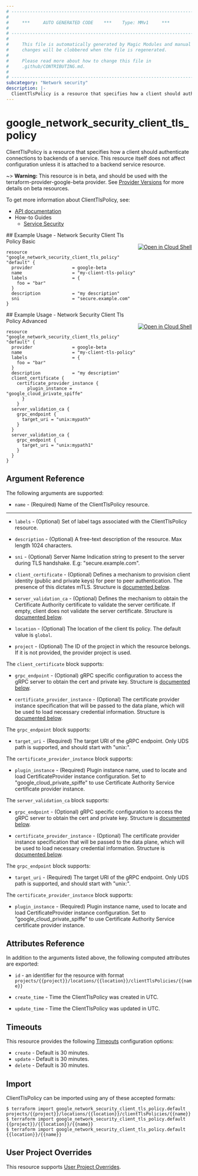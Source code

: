 ```yaml
---
# ----------------------------------------------------------------------------
#
#     ***     AUTO GENERATED CODE    ***    Type: MMv1     ***
#
# ----------------------------------------------------------------------------
#
#     This file is automatically generated by Magic Modules and manual
#     changes will be clobbered when the file is regenerated.
#
#     Please read more about how to change this file in
#     .github/CONTRIBUTING.md.
#
# ----------------------------------------------------------------------------
subcategory: "Network security"
description: |-
  ClientTlsPolicy is a resource that specifies how a client should authenticate connections to backends of a service.
---
```


# google\_network\_security\_client\_tls\_policy

ClientTlsPolicy is a resource that specifies how a client should authenticate connections to backends of a service. This resource itself does not affect configuration unless it is attached to a backend service resource.

~> **Warning:** This resource is in beta, and should be used with the terraform-provider-google-beta provider.
See [Provider Versions](https://terraform.io/docs/providers/google/guides/provider_versions.html) for more details on beta resources.

To get more information about ClientTlsPolicy, see:

* [API documentation](https://cloud.google.com/traffic-director/docs/reference/network-security/rest/v1beta1/projects.locations.clientTlsPolicies)
* How-to Guides
    * [Service Security](https://cloud.google.com/traffic-director/docs/security-use-cases)

<div class = "oics-button" style="float: right; margin: 0 0 -15px">
  <a href="https://console.cloud.google.com/cloudshell/open?cloudshell_git_repo=https%3A%2F%2Fgithub.com%2Fterraform-google-modules%2Fdocs-examples.git&cloudshell_working_dir=network_security_client_tls_policy_basic&cloudshell_image=gcr.io%2Fgraphite-cloud-shell-images%2Fterraform%3Alatest&open_in_editor=main.tf&cloudshell_print=.%2Fmotd&cloudshell_tutorial=.%2Ftutorial.md" target="_blank">
    <img alt="Open in Cloud Shell" src="//gstatic.com/cloudssh/images/open-btn.svg" style="max-height: 44px; margin: 32px auto; max-width: 100%;">
  </a>
</div>
## Example Usage - Network Security Client Tls Policy Basic


```hcl
resource "google_network_security_client_tls_policy" "default" {
  provider               = google-beta
  name                   = "my-client-tls-policy"
  labels                 = {
    foo = "bar"
  }
  description            = "my description"
  sni                    = "secure.example.com"
}
```
<div class = "oics-button" style="float: right; margin: 0 0 -15px">
  <a href="https://console.cloud.google.com/cloudshell/open?cloudshell_git_repo=https%3A%2F%2Fgithub.com%2Fterraform-google-modules%2Fdocs-examples.git&cloudshell_working_dir=network_security_client_tls_policy_advanced&cloudshell_image=gcr.io%2Fgraphite-cloud-shell-images%2Fterraform%3Alatest&open_in_editor=main.tf&cloudshell_print=.%2Fmotd&cloudshell_tutorial=.%2Ftutorial.md" target="_blank">
    <img alt="Open in Cloud Shell" src="//gstatic.com/cloudssh/images/open-btn.svg" style="max-height: 44px; margin: 32px auto; max-width: 100%;">
  </a>
</div>
## Example Usage - Network Security Client Tls Policy Advanced


```hcl
resource "google_network_security_client_tls_policy" "default" {
  provider               = google-beta
  name                   = "my-client-tls-policy"
  labels                 = {
    foo = "bar"
  }
  description            = "my description"
  client_certificate {
    certificate_provider_instance {
        plugin_instance = "google_cloud_private_spiffe"
      }
    }
  server_validation_ca {
    grpc_endpoint {
      target_uri = "unix:mypath"
    }
  }
  server_validation_ca {
    grpc_endpoint {
      target_uri = "unix:mypath1"
    }
  }
}
```

## Argument Reference

The following arguments are supported:


* `name` -
  (Required)
  Name of the ClientTlsPolicy resource.


- - -


* `labels` -
  (Optional)
  Set of label tags associated with the ClientTlsPolicy resource.

* `description` -
  (Optional)
  A free-text description of the resource. Max length 1024 characters.

* `sni` -
  (Optional)
  Server Name Indication string to present to the server during TLS handshake. E.g: "secure.example.com".

* `client_certificate` -
  (Optional)
  Defines a mechanism to provision client identity (public and private keys) for peer to peer authentication. The presence of this dictates mTLS.
  Structure is [documented below](#nested_client_certificate).

* `server_validation_ca` -
  (Optional)
  Defines the mechanism to obtain the Certificate Authority certificate to validate the server certificate. If empty, client does not validate the server certificate.
  Structure is [documented below](#nested_server_validation_ca).

* `location` -
  (Optional)
  The location of the client tls policy.
  The default value is `global`.

* `project` - (Optional) The ID of the project in which the resource belongs.
    If it is not provided, the provider project is used.


<a name="nested_client_certificate"></a>The `client_certificate` block supports:

* `grpc_endpoint` -
  (Optional)
  gRPC specific configuration to access the gRPC server to obtain the cert and private key.
  Structure is [documented below](#nested_grpc_endpoint).

* `certificate_provider_instance` -
  (Optional)
  The certificate provider instance specification that will be passed to the data plane, which will be used to load necessary credential information.
  Structure is [documented below](#nested_certificate_provider_instance).


<a name="nested_grpc_endpoint"></a>The `grpc_endpoint` block supports:

* `target_uri` -
  (Required)
  The target URI of the gRPC endpoint. Only UDS path is supported, and should start with "unix:".

<a name="nested_certificate_provider_instance"></a>The `certificate_provider_instance` block supports:

* `plugin_instance` -
  (Required)
  Plugin instance name, used to locate and load CertificateProvider instance configuration. Set to "google_cloud_private_spiffe" to use Certificate Authority Service certificate provider instance.

<a name="nested_server_validation_ca"></a>The `server_validation_ca` block supports:

* `grpc_endpoint` -
  (Optional)
  gRPC specific configuration to access the gRPC server to obtain the cert and private key.
  Structure is [documented below](#nested_grpc_endpoint).

* `certificate_provider_instance` -
  (Optional)
  The certificate provider instance specification that will be passed to the data plane, which will be used to load necessary credential information.
  Structure is [documented below](#nested_certificate_provider_instance).


<a name="nested_grpc_endpoint"></a>The `grpc_endpoint` block supports:

* `target_uri` -
  (Required)
  The target URI of the gRPC endpoint. Only UDS path is supported, and should start with "unix:".

<a name="nested_certificate_provider_instance"></a>The `certificate_provider_instance` block supports:

* `plugin_instance` -
  (Required)
  Plugin instance name, used to locate and load CertificateProvider instance configuration. Set to "google_cloud_private_spiffe" to use Certificate Authority Service certificate provider instance.

## Attributes Reference

In addition to the arguments listed above, the following computed attributes are exported:

* `id` - an identifier for the resource with format `projects/{{project}}/locations/{{location}}/clientTlsPolicies/{{name}}`

* `create_time` -
  Time the ClientTlsPolicy was created in UTC.

* `update_time` -
  Time the ClientTlsPolicy was updated in UTC.


## Timeouts

This resource provides the following
[Timeouts](https://developer.hashicorp.com/terraform/plugin/sdkv2/resources/retries-and-customizable-timeouts) configuration options:

- `create` - Default is 30 minutes.
- `update` - Default is 30 minutes.
- `delete` - Default is 30 minutes.

## Import


ClientTlsPolicy can be imported using any of these accepted formats:

```
$ terraform import google_network_security_client_tls_policy.default projects/{{project}}/locations/{{location}}/clientTlsPolicies/{{name}}
$ terraform import google_network_security_client_tls_policy.default {{project}}/{{location}}/{{name}}
$ terraform import google_network_security_client_tls_policy.default {{location}}/{{name}}
```

## User Project Overrides

This resource supports [User Project Overrides](https://registry.terraform.io/providers/hashicorp/google/latest/docs/guides/provider_reference#user_project_override).
